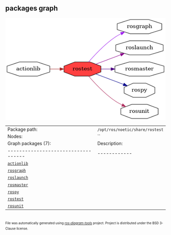<!--
File was automatically generated using 'ros-diagram-tools' project.
Project is distributed under the BSD 3-Clause license.
-->

## packages graph

[![rostest](rostest.png "rostest")](rostest.png)

|     |     |
| --- | --- |
| Package path: | `/opt/ros/noetic/share/rostest` |
| Nodes: | `` |
| Graph packages (7): | Description: |
| ----------------------------------- | ------------ |
| [`actionlib`](actionlib.html) |  |
| [`rosgraph`](rosgraph.html) |  |
| [`roslaunch`](roslaunch.html) |  |
| [`rosmaster`](rosmaster.html) |  |
| [`rospy`](rospy.html) |  |
| [`rostest`](rostest.html) |  |
| [`rosunit`](rosunit.html) |  |


</br>
<font size="1">
File was automatically generated using <a href="https://github.com/anetczuk/ros-diagram-tools"><i>ros-diagram-tools</i></a> project.
Project is distributed under the BSD 3-Clause license.
</font>
